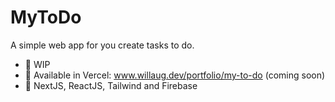 # MyToDo

A simple web app for you create tasks to do.

- 🚧 WIP
- 🚀 Available in Vercel: www.willaug.dev/portfolio/my-to-do (coming soon)
- 🥇 NextJS, ReactJS, Tailwind and Firebase
